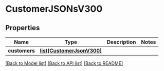 # CustomerJSONsV300

## Properties
Name | Type | Description | Notes
------------ | ------------- | ------------- | -------------
**customers** | [**list[CustomerJsonV300]**](CustomerJsonV300.md) |  | 

[[Back to Model list]](../README.md#documentation-for-models) [[Back to API list]](../README.md#documentation-for-api-endpoints) [[Back to README]](../README.md)


